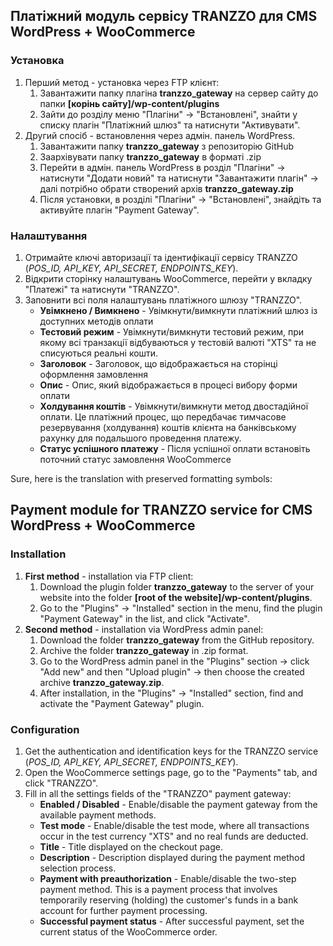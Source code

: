## Платіжний модуль сервісу TRANZZO для CMS WordPress + WooCommerce

### Установка
1. Перший метод - установка через FTP клієнт:
    1. Завантажити папку плагіна **tranzzo_gateway** на сервер сайту до папки **[корінь сайту]/wp-content/plugins**
    2. Зайти до розділу меню "Плагіни" -> "Встановлені", знайти у списку плагін "Платіжний шлюз" та натиснути "Активувати".
2. Другий спосіб - встановлення через адмін. панель WordPress.
    1. Завантажити папку **tranzzo_gateway** з репозиторію GitHub
    2. Заархівувати папку **tranzzo_gateway** в форматі .zip
    3. Перейти в адмін. панель WordPress в розділ "Плагіни" -> натиснути "Додати новий" та натиснути "Завантажити плагін"
    -> далі потрібно обрати створений архів **tranzzo_gateway.zip**
    4. Після установки, в розділі "Плагіни" -> "Встановлені", знайдіть та активуйте плагін "Payment Gateway".
### Налаштування
1. Отримайте ключі авторизації та ідентифікації сервісу TRANZZO (*POS_ID, API_KEY, API_SECRET, ENDPOINTS_KEY*).
2. Відкрити сторінку налаштувань WooCommerce, перейти у вкладку "Платежі" та натиснути "TRANZZO".
3. Заповнити всі поля налаштувань платіжного шлюзу "TRANZZO".
    - **Увімкнено / Вимкнено** - Увімкнути/вимкнути платіжний шлюз із доступних методів оплати
    - **Тестовий режим** - Увімкнути/вимкнути тестовий режим, при якому всі транзакції відбуваються у тестовій валюті "XTS"
    та не списуються реальні кошти.
    - **Заголовок** - Заголовок, що відображається на сторінці оформлення замовлення
    - **Опис** - Опис, який відображається в процесі вибору форми оплати
    - **Холдування коштів** -  Увімкнути/вимкнути метод двостадійної оплати. Це платіжний процес, що передбачає тимчасове 
    резервування (холдування) коштів клієнта на банківському рахунку для подальшого проведення платежу.
    - **Статус успішного платежу** - Після успішної оплати встановіть поточний статус замовлення WooCommerce
    
Sure, here is the translation with preserved formatting symbols:

## Payment module for TRANZZO service for CMS WordPress + WooCommerce

### Installation
1. **First method** - installation via FTP client:
    1. Download the plugin folder **tranzzo_gateway** to the server of your website into the folder **[root of the website]/wp-content/plugins**.
    2. Go to the "Plugins" -> "Installed" section in the menu, find the plugin "Payment Gateway" in the list, and click "Activate".
2. **Second method** - installation via WordPress admin panel:
    1. Download the folder **tranzzo_gateway** from the GitHub repository.
    2. Archive the folder **tranzzo_gateway** in .zip format.
    3. Go to the WordPress admin panel in the "Plugins" section -> click "Add new" and then "Upload plugin" -> then choose the created archive **tranzzo_gateway.zip**.
    4. After installation, in the "Plugins" -> "Installed" section, find and activate the "Payment Gateway" plugin.

### Configuration
1. Get the authentication and identification keys for the TRANZZO service (*POS_ID, API_KEY, API_SECRET, ENDPOINTS_KEY*).
2. Open the WooCommerce settings page, go to the "Payments" tab, and click "TRANZZO".
3. Fill in all the settings fields of the "TRANZZO" payment gateway:
    - **Enabled / Disabled** - Enable/disable the payment gateway from the available payment methods.
    - **Test mode** - Enable/disable the test mode, where all transactions occur in the test currency "XTS" and no real funds are deducted.
    - **Title** - Title displayed on the checkout page.
    - **Description** - Description displayed during the payment method selection process.
    - **Payment with preauthorization** - Enable/disable the two-step payment method. This is a payment process that involves temporarily reserving (holding) the customer's funds in a bank account for further payment processing.
    - **Successful payment status** - After successful payment, set the current status of the WooCommerce order.
